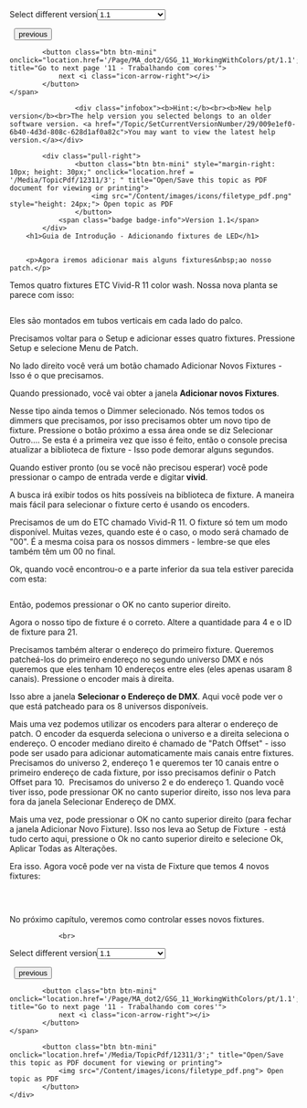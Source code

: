 
<div class="topic-navigation">

<div class="pull-right">
	<span class="pull-left">


<div class="pull-left">
<form action="/Topic/SetCurrentVersionNumber" class="form-inline" id="frmTagSelector" method="post">	<span class="form-mini">
		<div class="input-prepend"><span class="add-on">Select different version</span><select autocomplete="off" id="versionNumberId" name="versionNumberId" onchange="$(this).closest('#frmTagSelector').submit();" style="width: 120px;"><option value="">- latest -</option>
<option selected="selected" value="3">1.1</option>
<option value="7">1.2</option>
<option value="12">1.3</option>
<option value="16">1.5</option>
<option value="29">1.9</option>
</select></div>
		<input data-val="true" data-val-number="The field Int32 must be a number." data-val-required="The Int32 field is required." id="ProductId" name="ProductId" type="hidden" value="7">
		<input id="CurrentGuid" name="CurrentGuid" type="hidden" value="009e1ef0-6b40-4d3d-808c-628d1af0a82c">
	</span>
</form></div>&nbsp;	</span>
	<span class="pull-right" style="white-space: nowrap;">
			<button class="btn btn-mini" onclick="location.href='/Page/MA_dot2/GSG_09_MakingMoreCues/pt/1.1'; " title="Go to previous page '9 - Fazendo mais cues na lista de cue'">
				<i class="icon-arrow-left"></i> previous
			</button>

			<button class="btn btn-mini" onclick="location.href='/Page/MA_dot2/GSG_11_WorkingWithColors/pt/1.1';" title="Go to next page '11 - Trabalhando com cores'">
				next <i class="icon-arrow-right"></i> 
			</button>
	</span>
</div>
<div class="clear-fix" style="margin-bottom: 10px"></div>
</div>

					<div class="infobox"><b>Hint:</b><br><b>New help version</b><br>The help version you selected belongs to an older software version. <a href="/Topic/SetCurrentVersionNumber/29/009e1ef0-6b40-4d3d-808c-628d1af0a82c">You may want to view the latest help version.</a></div>

			<div class="pull-right">
					<button class="btn btn-mini" style="margin-right: 10px; height: 30px;" onclick="location.href = '/Media/TopicPdf/12311/3'; " title="Open/Save this topic as PDF document for viewing or printing">
						<img src="/Content/images/icons/filetype_pdf.png" style="height: 24px;"> Open topic as PDF
					</button>
				<span class="badge badge-info">Version 1.1</span>
			</div>
		<h1>Guia de Introdução - Adicionando fixtures de LED</h1>


		<p>Agora iremos adicionar mais alguns fixtures&nbsp;ao nosso patch.</p>

<p>Temos quatro fixtures ETC Vivid-R 11 color wash. Nossa nova planta se parece com isso:</p>

<p><span class="image_gray_border"><img alt="" src="/Media/Image/Dot2_GettingStarted_AddingLedFixtures_01_1-0.png"></span></p>

<p>Eles são montados em tubos verticais em cada lado do palco.</p>

<p>Precisamos voltar para o Setup e adicionar esses quatro fixtures. Pressione <span class="hardkey">Setup</span> e selecione <span class="softkey">Menu de Patch</span>.</p>

<p>No lado direito você verá um botão chamado <span class="softkey">Adicionar Novos Fixtures</span>&nbsp;- Isso é o que precisamos.</p>

<p>Quando pressionado, você vai obter a janela <strong>Adicionar novos Fixtures</strong>.</p>

<p>Nesse tipo ainda temos o Dimmer selecionado. Nós temos todos os dimmers que precisamos, por isso precisamos obter um novo tipo de fixture. Pressione o botão próximo a essa área onde se diz <span class="softkey">Selecionar Outro...</span>. Se esta é a primeira vez que isso é feito, então o console precisa atualizar a biblioteca de fixture - Isso pode demorar alguns segundos.</p>

<p>Quando estiver pronto (ou se você não precisou esperar) você pode pressionar o campo de entrada verde e digitar <strong>vivid</strong>.</p>

<p>A busca irá exibir todos os hits possíveis na biblioteca de fixture. A maneira mais fácil para selecionar o fixture certo é usando os encoders.</p>

<p>Precisamos de um do ETC chamado Vivid-R 11. O fixture só tem um modo disponível. Muitas vezes, quando este é o caso, o modo será chamado de "00". É a mesma coisa para os nossos dimmers - lembre-se que eles também têm um 00 no final.</p>

<p>Ok, quando você encontrou-o e a parte inferior da sua tela estiver parecida com esta:</p>

<p><span class="image_gray_border"><img alt="" src="/Media/Image/Dot2_GettingStarted_AddingLedFixtures_02_1-0.png"></span></p>

<p>Então, podemos pressionar o <span class="softkey">OK</span> no canto superior direito.</p>

<p>Agora o nosso tipo de fixture é o correto. Altere a quantidade para 4 e o ID de fixture para 21.</p>

<p>Precisamos também alterar o endereço do primeiro fixture. Queremos patcheá-los&nbsp;do primeiro endereço no segundo universo DMX e nós queremos que eles tenham 10 endereços entre eles&nbsp;(eles apenas usaram 8 canais). Pressione o encoder mais à direita.</p>

<p>Isso abre a janela <strong>Selecionar o Endereço de DMX</strong>. Aqui você pode ver o que está patcheado para os 8 universos disponíveis.</p>

<p>Mais uma vez podemos utilizar os encoders para alterar o endereço de patch. O encoder da esquerda seleciona o universo e a direita seleciona o endereço. O encoder mediano direito é chamado de "Patch Offset" - isso pode ser usado para adicionar automaticamente mais canais entre fixtures. Precisamos do universo 2, endereço 1 e queremos ter 10 canais entre o primeiro endereço de cada fixture, por isso precisamos definir o Patch Offset para 10.&nbsp;&nbsp;Precisamos do universo 2 e do endereço 1. Quando você tiver isso, pode pressionar&nbsp;<span class="softkey">OK</span> no canto superior direito, isso nos leva para fora da janela Selecionar Endereço de DMX.</p>

<p>Mais uma vez, pode pressionar o <span class="softkey">OK</span> no canto superior direito (para fechar a janela Adicionar Novo Fixture). Isso nos leva ao Setup de Fixture &nbsp;- está tudo certo aqui, pressione o <span class="softkey">Ok</span> no canto superior direito e selecione <span class="softkey">Ok, Aplicar Todas as Alterações</span>.</p>

<p>Era isso. Agora você pode ver na vista de Fixture que temos 4 novos fixtures:</p>

<p><span class="image_gray_border"><img alt="" src="/Media/Image/Dot2_GettingStarted_AddingLedFixtures_03_1-0.png"></span></p>

<p>&nbsp;</p>

<p>No próximo capítulo, veremos como controlar esses novos fixtures.</p>


				<br>
<div class="topic-navigation">

<div class="pull-right">
	<span class="pull-left">


<div class="pull-left">
<form action="/Topic/SetCurrentVersionNumber" class="form-inline" id="frmTagSelector" method="post">	<span class="form-mini">
		<div class="input-prepend"><span class="add-on">Select different version</span><select autocomplete="off" id="versionNumberId" name="versionNumberId" onchange="$(this).closest('#frmTagSelector').submit();" style="width: 120px;"><option value="">- latest -</option>
<option selected="selected" value="3">1.1</option>
<option value="7">1.2</option>
<option value="12">1.3</option>
<option value="16">1.5</option>
<option value="29">1.9</option>
</select></div>
		<input data-val="true" data-val-number="The field Int32 must be a number." data-val-required="The Int32 field is required." id="ProductId" name="ProductId" type="hidden" value="7">
		<input id="CurrentGuid" name="CurrentGuid" type="hidden" value="009e1ef0-6b40-4d3d-808c-628d1af0a82c">
	</span>
</form></div>&nbsp;	</span>
	<span class="pull-right" style="white-space: nowrap;">
			<button class="btn btn-mini" onclick="location.href='/Page/MA_dot2/GSG_09_MakingMoreCues/pt/1.1'; " title="Go to previous page '9 - Fazendo mais cues na lista de cue'">
				<i class="icon-arrow-left"></i> previous
			</button>

			<button class="btn btn-mini" onclick="location.href='/Page/MA_dot2/GSG_11_WorkingWithColors/pt/1.1';" title="Go to next page '11 - Trabalhando com cores'">
				next <i class="icon-arrow-right"></i> 
			</button>
	</span>
</div>
	<div class="clear-fix"></div>
	<div class="pull-right">
	
			<button class="btn btn-mini" onclick="location.href='/Media/TopicPdf/12311/3';" title="Open/Save this topic as PDF document for viewing or printing">
				<img src="/Content/images/icons/filetype_pdf.png"> Open topic as PDF
			</button>
	</div>
<div class="clear-fix" style="margin-bottom: 10px"></div>
</div>

	